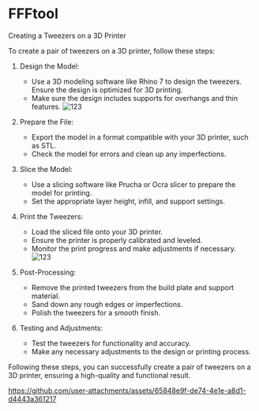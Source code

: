 # FFFtool
Creating a Tweezers on a 3D Printer

To create a pair of tweezers on a 3D printer, follow these steps:

1. Design the Model:
   - Use a 3D modeling software like Rhino 7 to design the tweezers. Ensure the design is optimized for 3D printing.
   - Make sure the design includes supports for overhangs and thin features.
   ![123](https://github.com/user-attachments/assets/dae13be8-e3d5-4f3e-a1e0-356d24d475a0)

2. Prepare the File:
   - Export the model in a format compatible with your 3D printer, such as STL.
   - Check the model for errors and clean up any imperfections.

3. Slice the Model:
   - Use a slicing software like Prucha or Ocra slicer to prepare the model for printing.
   - Set the appropriate layer height, infill, and support settings.

4. Print the Tweezers:
   - Load the sliced file onto your 3D printer.
   - Ensure the printer is properly calibrated and leveled.
   - Monitor the print progress and make adjustments if necessary.
  ![123](https://github.com/user-attachments/assets/23547fef-6a77-44e8-b1ec-b2ba432493b8)

5. Post-Processing:
   - Remove the printed tweezers from the build plate and support material.
   - Sand down any rough edges or imperfections.
   - Polish the tweezers for a smooth finish.

6. Testing and Adjustments:
   - Test the tweezers for functionality and accuracy.
   - Make any necessary adjustments to the design or printing process.

Following these steps, you can successfully create a pair of tweezers on a 3D printer, ensuring a high-quality and functional result.
  

https://github.com/user-attachments/assets/65848e9f-de74-4e1e-a8d1-d4443a361217

